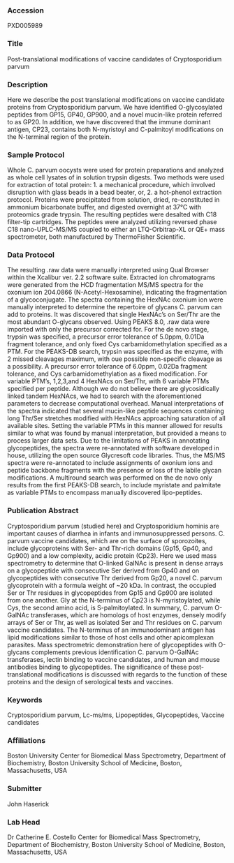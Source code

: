 ### Accession
PXD005989

### Title
Post-translational modifications of vaccine candidates of Cryptosporidium parvum

### Description
Here we describe the post translational modifications on vaccine candidate proteins from Cryptosporidium parvum.  We have identified O-glycosylated peptides from GP15, GP40, GP900, and a novel mucin-like protein referred to as GP20. In addition, we have discovered that the immune dominant antigen, CP23, contains both N-myristoyl and C-palmitoyl modifications on the N-terminal region of the protein.

### Sample Protocol
Whole C. parvum oocysts were used for protein preparations and analyzed as whole cell lysates of in solution trypsin digests. Two methods were used for extraction of total protein: 1. a mechanical procedure, which involved disruption with glass beads in a bead beater, or, 2. a hot-phenol extraction protocol. Proteins were precipitated from solution, dried, re-constituted in ammonium bicarbonate buffer, and digested overnight at 37°C with proteomics grade trypsin. The resulting peptides were desalted with C18 filter-tip cartridges. The peptides were analyzed utilizing reversed phase C18 nano-UPLC-MS/MS coupled to either an LTQ-Orbitrap-XL or QE+ mass spectrometer, both manufactured by ThermoFisher Scientific.

### Data Protocol
The resulting .raw data were manually interpreted using Qual Browser within the Xcalibur ver. 2.2 software suite. Extracted ion chromatograms were generated from the HCD fragmentation MS/MS spectra for the oxonium ion 204.0866 (N-Acetyl-Hexosamine), indicating the fragmentation of a glycoconjugate. The spectra containing the HexNAc  oxonium ion were manually interpreted to determine the repertoire of glycans C. parvum can add to proteins. It was discovered that single HexNAc’s  on Ser/Thr  are the most abundant O-glycans observed.  Using PEAKS 8.0, .raw data were imported with only the precursor corrected for. For the de novo stage, trypsin was specified, a precursor error tolerance of 5.0ppm, 0.01Da fragment tolerance, and only fixed Cys carbamidomethylation specified as a PTM. For the PEAKS-DB search, trypsin was specified as the enzyme, with 2 missed cleavages maximum, with oue possible non-specific cleavage as a possibility.  A precursor error tolerance of 6.0ppm, 0.02Da fragment tolerance, and Cys carbamidomethylation as a fixed modification. For variable PTM’s, 1,2,3,and 4 HexNAcs on Ser/Thr, with 6 variable PTMs specified per peptide. Although we do not believe there are glycosidically linked tandem HexNAcs, we had to search with the aforementioned parameters to decrease computational overhead. Manual interpretations of the spectra indicated that several mucin-like peptide sequences containing long Thr/Ser stretches modified with  HexNAcs  approaching saturation of all available sites. Setting the variable PTMs in this manner allowed for results similar to what was found by manual interpretation, but provided a means to process larger data sets. Due to the limitations of PEAKS in annotating glycopeptides, the spectra were re-annotated with software developed in house, utilizing the open source Glycresoft code libraries. Thus, the MS/MS spectra were re-annotated to include assignments of oxonium ions and peptide backbone fragments with the presence or loss of the labile glycan modifications. A multiround search was performed on the de novo only results from the first PEAKS-DB search, to include myristate and palmitate as variable PTMs to encompass manually discovered lipo-peptides.

### Publication Abstract
Cryptosporidium parvum (studied here) and Cryptosporidium hominis are important causes of diarrhea in infants and immunosuppressed persons. C. parvum vaccine candidates, which are on the surface of sporozoites, include glycoproteins with Ser- and Thr-rich domains (Gp15, Gp40, and Gp900) and a low complexity, acidic protein (Cp23). Here we used mass spectrometry to determine that O-linked GalNAc is present in dense arrays on a glycopeptide with consecutive Ser derived from Gp40 and on glycopeptides with consecutive Thr derived from Gp20, a novel C. parvum glycoprotein with a formula weight of ~20 kDa. In contrast, the occupied Ser or Thr residues in glycopeptides from Gp15 and Gp900 are isolated from one another. Gly at the N-terminus of Cp23 is N-myristoylated, while Cys, the second amino acid, is S-palmitoylated. In summary, C. parvum O-GalNAc transferases, which are homologs of host enzymes, densely modify arrays of Ser or Thr, as well as isolated Ser and Thr residues on C. parvum vaccine candidates. The N-terminus of an immunodominant antigen has lipid modifications similar to those of host cells and other apicomplexan parasites. Mass spectrometric demonstration here of glycopeptides with O-glycans complements previous identification C. parvum O-GalNAc transferases, lectin binding to vaccine candidates, and human and mouse antibodies binding to glycopeptides. The significance of these post-translational modifications is discussed with regards to the function of these proteins and the design of serological tests and vaccines.

### Keywords
Cryptosporidium parvum, Lc-ms/ms, Lipopeptides, Glycopeptides, Vaccine candidates

### Affiliations
Boston University
Center for Biomedical Mass Spectrometry, Department of Biochemistry, Boston University School of Medicine, Boston, Massachusetts, USA

### Submitter
John Haserick

### Lab Head
Dr Catherine E. Costello
Center for Biomedical Mass Spectrometry, Department of Biochemistry, Boston University School of Medicine, Boston, Massachusetts, USA


